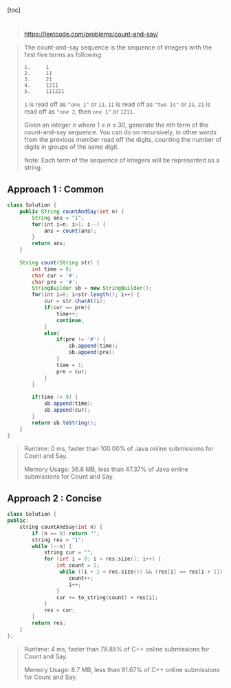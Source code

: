 [toc]

# 

> https://leetcode.com/problems/count-and-say/

> The count-and-say sequence is the sequence of integers with the first five terms as following:
>
> ```
> 1.     1
> 2.     11
> 3.     21
> 4.     1211
> 5.     111221
> ```
>
> `1` is read off as `"one 1"` or `11`.
> `11` is read off as `"two 1s"` or `21`.
> `21` is read off as `"one 2`, then `one 1"` or `1211`.
>
> Given an integer *n* where 1 ≤ *n* ≤ 30, generate the *n*th term of the count-and-say sequence. You can do so recursively, in other words from the previous member read off the digits, counting the number of digits in groups of the same digit.
>
> Note: Each term of the sequence of integers will be represented as a string.
>
>  

## Approach 1 : Common

```java
class Solution {
    public String countAndSay(int n) {
        String ans = "1";
        for(int i=n; i>1; i--) {
            ans = count(ans);
        }
        return ans;
    }
    
    String count(String str) {
        int time = 0;
        char cur = '#';
        char pre = '#';
        StringBuilder sb = new StringBuilder();
        for(int i=0; i<str.length(); i++) {
            cur = str.charAt(i);            
            if(cur == pre){
            	time++;
                continue;
            }
            else{
            	if(pre != '#') {
	                sb.append(time);
	                sb.append(pre);
            	}
        		time = 1;
        		pre = cur;
            }
        }
        
        if(time != 0) {
            sb.append(time);
            sb.append(cur);
        }
        return sb.toString();
    }
}
```

> Runtime: 0 ms, faster than 100.00% of Java online submissions for Count and Say.
>
> Memory Usage: 36.8 MB, less than 47.37% of Java online submissions for Count and Say.

## Approach 2 : Concise

```c++
class Solution {
public:
    string countAndSay(int n) {
        if (n == 0) return "";
        string res = "1";
        while (--n) {
            string cur = "";
            for (int i = 0; i < res.size(); i++) {
                int count = 1;
                 while ((i + 1 < res.size()) && (res[i] == res[i + 1])){
                    count++;    
                    i++;
                }
                cur += to_string(count) + res[i];
            }
            res = cur;
        }
        return res;
    }
};
```

> Runtime: 4 ms, faster than 78.85% of C++ online submissions for Count and Say.
>
> Memory Usage: 8.7 MB, less than 91.67% of C++ online submissions for Count and Say.